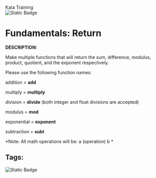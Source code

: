 Kata Training <br>
![Static Badge](https://img.shields.io/badge/8kyu%20-%20black?style=flat&logo=codewars&labelColor=B1361E&color=black)

# Fundamentals: Return

**DESCRIPTION:**

Make multiple functions that will return the sum, difference, modulus, product, quotient, and the exponent respectively.

Please use the following function names:

addition = **add**

multiply = **multiply**

division = **divide** (both integer and float divisions are accepted)

modulus = **mod**

exponential = **exponent**

subtraction = **subt**

*Note: All math operations will be: a (operation) b *

## Tags:

![Static Badge](https://img.shields.io/badge/fundamentals%20-%20purple?style=plastic)